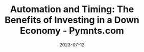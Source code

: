 ---
category:
- .nan
date: 2023-07-12
keyword_suggestion: wordpress management services
post_inspiration: https://www.pymnts.com/spend-management/2023/automation-and-timing-the-benefits-of-investing-in-a-down-economy/
silot_terms: digital transformation
title: '<b>Automation</b> and Timing: The Benefits of Investing in a Down Economy
  - Pymnts.com'
---
